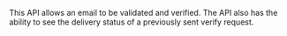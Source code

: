 This API allows an email to be validated and verified. The API also has the ability to see the delivery status of a previously sent verify request.
